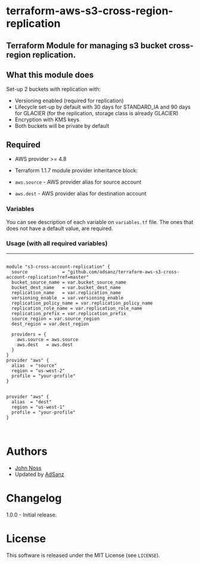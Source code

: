 # terraform-aws-s3-cross-region-replication
Terraform Module for managing s3 bucket cross-region replication.
----------------------

## What this module does
Set-up 2 buckets with replication with:
- Versioning enabled (required for replication)
- Lifecycle set-up by default with 30 days for STANDARD_IA and 90 days for GLACIER (for the replication, storage class is already GLACIER)
- Encryption with KMS keys
- Both buckets will be private by default



## Required

- AWS provider >= 4.8
- Terraform 1.1.7 module provider inheritance block:

- `aws.source` - AWS provider alias for source account
- `aws.dest`   - AWS provider alias for destination account

### Variables

You can see description of each variable on `variables.tf` file. The ones that does not have a default value, are required. 

### Usage (with all required variables)
-----

```hcl

module "s3-cross-account-replication" {
  source             = "github.com/adsanz/terraform-aws-s3-cross-account-replication?ref=master"
  bucket_source_name = var.bucket_source_name
  bucket_dest_name   = var.bucket_dest_name
  replication_name   = var.replication_name
  versioning_enable  = var.versioning_enable
  replication_policy_name = var.replication_policy_name
  replication_role_name = var.replication_role_name
  replication_prefix = var.replication_prefix
  source_region = var.source_region
  dest_region = var.dest_region

  providers = {
    aws.source = aws.source
    aws.dest   = aws.dest
  }
}
provider "aws" {
  alias  = "source"
  region = "us-west-2"
  profile = "your-profile"
}


provider "aws" {
  alias  = "dest"
  region = "us-west-1"
  profile = "your-profile"
}



```

Authors
=======

* [John Noss](https://github.com/jnoss)
* Updated by [AdSanz](https://github.com/adsanz)


Changelog
=========

1.0.0 - Initial release.

License
=======

This software is released under the MIT License (see `LICENSE`).
